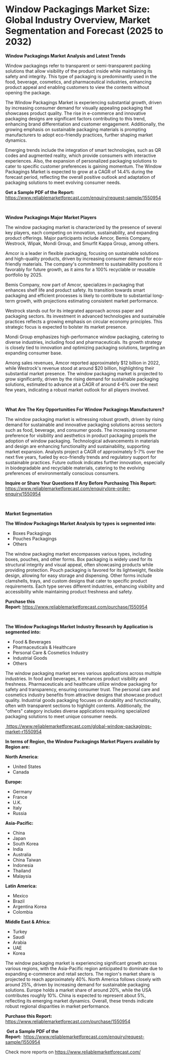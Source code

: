 <p><h1>Window Packagings Market Size: Global Industry Overview, Market Segmentation and Forecast (2025 to 2032)</h1></p><p><strong>Window Packagings Market Analysis and Latest Trends</strong></p>
<p><p>Window packagings refer to transparent or semi-transparent packing solutions that allow visibility of the product inside while maintaining its safety and integrity. This type of packaging is predominantly used in the food, beverage, cosmetics, and pharmaceutical industries, enhancing product appeal and enabling customers to view the contents without opening the package.</p><p>The Window Packagings Market is experiencing substantial growth, driven by increasing consumer demand for visually appealing packaging that showcases product quality. The rise in e-commerce and innovative packaging designs are significant factors contributing to this trend, enhancing brand differentiation and customer engagement. Additionally, the growing emphasis on sustainable packaging materials is prompting manufacturers to adopt eco-friendly practices, further shaping market dynamics.</p><p>Emerging trends include the integration of smart technologies, such as QR codes and augmented reality, which provide consumers with interactive experiences. Also, the expansion of personalized packaging solutions to cater to specific customer preferences is gaining momentum. The Window Packagings Market is expected to grow at a CAGR of 14.4% during the forecast period, reflecting the overall positive outlook and adaptation of packaging solutions to meet evolving consumer needs.</p></p>
<p><strong>Get a Sample PDF of the Report:&nbsp;</strong> <a href="https://www.reliablemarketforecast.com/enquiry/request-sample/1550954?utm_campaign=2015&utm_medium=2&utm_source=Github&utm_content=ia&utm_term=09022025&utm_id=window-packagings">https://www.reliablemarketforecast.com/enquiry/request-sample/1550954</a></p>
<p>&nbsp;</p>
<p><strong>Window Packagings Major Market Players</strong></p>
<p><p>The window packaging market is characterized by the presence of several key players, each competing on innovation, sustainability, and expanding product offerings. Major participants include Amcor, Bemis Company, Westrock, Wipak, Mondi Group, and Smurfit Kappa Group, among others.</p><p>Amcor is a leader in flexible packaging, focusing on sustainable solutions and high-quality products, driven by increasing consumer demand for eco-friendly materials. The company's commitment to sustainability positions it favorably for future growth, as it aims for a 100% recyclable or reusable portfolio by 2025. </p><p>Bemis Company, now part of Amcor, specializes in packaging that enhances shelf life and product safety. Its transition towards smart packaging and efficient processes is likely to contribute to substantial long-term growth, with projections estimating consistent market performance.</p><p>Westrock stands out for its integrated approach across paper and packaging sectors. Its investment in advanced technologies and sustainable practices reflects a growing emphasis on circular economy principles. This strategic focus is expected to bolster its market presence.</p><p>Mondi Group emphasizes high-performance window packaging, catering to diverse industries, including food and pharmaceuticals. Its growth strategy is closely tied to innovation and optimizing packaging solutions, targeting an expanding consumer base.</p><p>Among sales revenues, Amcor reported approximately $12 billion in 2022, while Westrock's revenue stood at around $20 billion, highlighting their substantial market presence. The window packaging market is projected to grow significantly, driven by the rising demand for sustainable packaging solutions, estimated to advance at a CAGR of around 4-6% over the next few years, indicating a robust market outlook for all players involved.</p></p>
<p>&nbsp;</p>
<p><strong>What Are The Key Opportunities For Window Packagings Manufacturers?</strong></p>
<p><p>The window packaging market is witnessing robust growth, driven by rising demand for sustainable and innovative packaging solutions across sectors such as food, beverage, and consumer goods. The increasing consumer preference for visibility and aesthetics in product packaging propels the adoption of window packaging. Technological advancements in materials and design are enhancing functionality and sustainability, supporting market expansion. Analysts project a CAGR of approximately 5-7% over the next five years, fueled by eco-friendly trends and regulatory support for sustainable practices. Future outlook indicates further innovation, especially in biodegradable and recyclable materials, catering to the evolving preferences of environmentally conscious consumers.</p></p>
<p><strong>Inquire or Share Your Questions If Any Before Purchasing This Report:</strong> <a href="https://www.reliablemarketforecast.com/enquiry/pre-order-enquiry/1550954?utm_campaign=2015&utm_medium=2&utm_source=Github&utm_content=ia&utm_term=09022025&utm_id=window-packagings">https://www.reliablemarketforecast.com/enquiry/pre-order-enquiry/1550954</a></p>
<p>&nbsp;</p>
<p><strong>Market Segmentation</strong></p>
<p><strong>The Window Packagings Market Analysis by types is segmented into:</strong></p>
<p><ul><li>Boxes Packagings</li><li>Pouches Packagings</li><li>Others</li></ul></p>
<p><p>The window packaging market encompasses various types, including boxes, pouches, and other forms. Box packaging is widely used for its structural integrity and visual appeal, often showcasing products while providing protection. Pouch packaging is favored for its lightweight, flexible design, allowing for easy storage and dispensing. Other forms include clamshells, trays, and custom designs that cater to specific product requirements. Each type serves different industries, enhancing visibility and accessibility while maintaining product freshness and safety.</p></p>
<p><strong>Purchase this Report:&nbsp;</strong><a href="https://www.reliablemarketforecast.com/purchase/1550954?utm_campaign=2015&utm_medium=2&utm_source=Github&utm_content=ia&utm_term=09022025&utm_id=window-packagings">https://www.reliablemarketforecast.com/purchase/1550954</a></p>
<p>&nbsp;</p>
<p><strong>The Window Packagings Market Industry Research by Application is segmented into:</strong></p>
<p><ul><li>Food & Beverages</li><li>Pharmaceuticals & Healthcare</li><li>Personal Care & Cosmetics Industry</li><li>Industrial Goods</li><li>Others</li></ul></p>
<p><p>The window packaging market serves various applications across multiple industries. In food and beverages, it enhances product visibility and freshness. Pharmaceuticals and healthcare utilize window packaging for safety and transparency, ensuring consumer trust. The personal care and cosmetics industry benefits from attractive designs that showcase product quality. Industrial goods packaging focuses on durability and functionality, often with transparent sections to highlight contents. Additionally, the "others" category includes diverse applications requiring specialized packaging solutions to meet unique consumer needs.</p></p>
<p><a href="https://www.reliablemarketforecast.com/global-window-packagings-market-r1550954?utm_campaign=2015&utm_medium=2&utm_source=Github&utm_content=ia&utm_term=09022025&utm_id=window-packagings">&nbsp;https://www.reliablemarketforecast.com/global-window-packagings-market-r1550954</a></p>
<p><strong>In terms of Region, the Window Packagings Market Players available by Region are:</strong></p>
<p>
    <p> <strong> North America: </strong>
        <ul>
            <li>United States</li>
            <li>Canada</li>
        </ul>
        </p> 
    <p> <strong> Europe: </strong>
        <ul>
            <li>Germany</li>
            <li>France</li>
            <li>U.K.</li>
            <li>Italy</li>
            <li>Russia</li>
        </ul>
        </p> 
    <p> <strong> Asia-Pacific: </strong>
        <ul>
            <li>China</li>
            <li>Japan</li>
            <li>South Korea</li>
            <li>India</li>
            <li>Australia</li>
            <li>China Taiwan</li>
            <li>Indonesia</li>
            <li>Thailand</li>
            <li>Malaysia</li>
        </ul>
        </p> 
    <p> <strong> Latin America: </strong>
        <ul>
            <li>Mexico</li>
            <li>Brazil</li>
            <li>Argentina Korea</li>
            <li>Colombia</li>
        </ul>
        </p> 
    <p> <strong> Middle East & Africa: </strong>
        <ul>
            <li>Turkey</li>
            <li>Saudi</li>
            <li>Arabia</li>
            <li>UAE</li>
            <li>Korea</li>
        </ul>
    </p>
    </p>
<p><p>The window packaging market is experiencing significant growth across various regions, with the Asia-Pacific region anticipated to dominate due to expanding e-commerce and retail sectors. The region's market share is projected to reach approximately 40%. North America follows closely with around 25%, driven by increasing demand for sustainable packaging solutions. Europe holds a market share of around 20%, while the USA contributes roughly 10%. China is expected to represent about 5%, reflecting its emerging market dynamics. Overall, these trends indicate robust regional disparities in market performance.</p></p>
<p><strong>Purchase this Report: </strong><a href="https://www.reliablemarketforecast.com/purchase/1550954?utm_campaign=2015&utm_medium=2&utm_source=Github&utm_content=ia&utm_term=09022025&utm_id=window-packagings">https://www.reliablemarketforecast.com/purchase/1550954</a></p>
<p>&nbsp;<strong>Get a Sample PDF of the Report:&nbsp;&nbsp;</strong><a href="https://www.reliablemarketforecast.com/enquiry/request-sample/1550954?utm_campaign=2015&utm_medium=2&utm_source=Github&utm_content=ia&utm_term=09022025&utm_id=window-packagings">https://www.reliablemarketforecast.com/enquiry/request-sample/1550954</a></p>
<p><strong></strong></p>
<p>Check more reports on <a href="https://www.reliablemarketforecast.com/?utm_campaign=2015&utm_medium=2&utm_source=Github&utm_content=ia&utm_term=09022025&utm_id=window-packagings">https://www.reliablemarketforecast.com/</a></p>